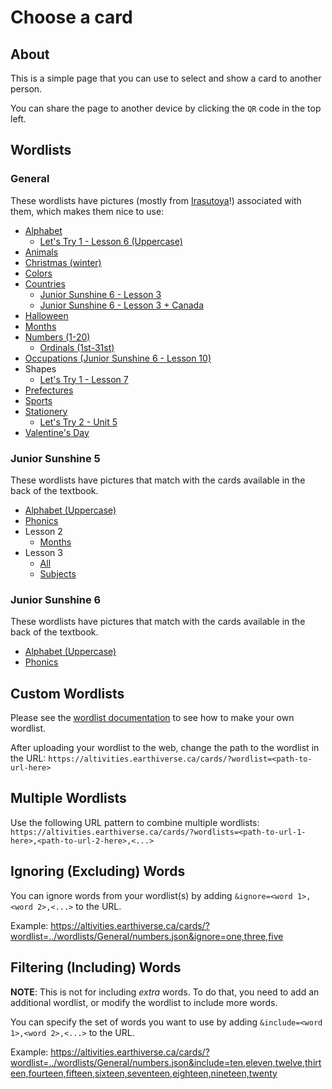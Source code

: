# Choose a card

## About

This is a simple page that you can use to select and show a card to another person.

You can share the page to another device by clicking the `QR` code in the top left.

## Wordlists

### General

These wordlists have pictures (mostly from [Irasutoya](https://irasutoya.com)!) associated with them, which makes them nice to use:

* [Alphabet](https://altivities.earthiverse.ca/cards/?wordlist=../wordlists/General/alphabet.json)
  * [Let's Try 1 - Lesson 6 (Uppercase)](https://altivities.earthiverse.ca/cards/?wordlist=../wordlists/LetsTry1/unit6_cards.json)
* [Animals](https://altivities.earthiverse.ca/cards/?wordlist=../wordlists/General/animals.json)
* [Christmas (winter)](https://altivities.earthiverse.ca/cards/?wordlist=../wordlists/General/winter.json)
* [Colors](https://altivities.earthiverse.ca/cards/?wordlist=../wordlists/General/colors.json)
* [Countries](https://altivities.earthiverse.ca/cards/?wordlist=../wordlists/General/countries.json)
  * [Junior Sunshine 6 - Lesson 3](https://altivities.earthiverse.ca/cards/?wordlist=../wordlists/JuniorSunshine6/lesson3.json)
  * [Junior Sunshine 6 - Lesson 3 + Canada](https://altivities.earthiverse.ca/cards/?wordlist=../wordlists/General/countries.json&include=the%20U.S.A.,Brazil,Japan,South%20Korea,China,India,the%20U.K.,France,Germany,Italy,Switzerland,Australia,Egypt,Kenya,Canada)
* [Halloween](https://altivities.earthiverse.ca/cards/?wordlist=../wordlists/General/halloween.json)
* [Months](https://altivities.earthiverse.ca/cards/?wordlist=../wordlists/General/months.json)
* [Numbers (1-20)](https://altivities.earthiverse.ca/cards/?wordlist=../wordlists/General/numbers.json)
  * [Ordinals (1st-31st)](https://altivities.earthiverse.ca/cards/?wordlist=../wordlists/General/ordinals.json)
* [Occupations (Junior Sunshine 6 - Lesson 10)](https://altivities.earthiverse.ca/cards/?wordlist=../wordlists/JuniorSunshine6/lesson10.json)
* Shapes
  * [Let's Try 1 - Lesson 7](https://altivities.earthiverse.ca/cards/?wordlist=../wordlists/LetsTry1/unit7_cards.json)
* [Prefectures](https://altivities.earthiverse.ca/cards/?wordlist=../wordlists/Hepburn/prefectures.json)
* [Sports](https://altivities.earthiverse.ca/cards/?wordlist=../wordlists/General/sports.json)
* [Stationery](https://altivities.earthiverse.ca/cards/?wordlist=../wordlists/General/stationery.json)
  * [Let's Try 2 - Unit 5](https://altivities.earthiverse.ca/cards/?wordlist=../wordlists/LetsTry2/unit5_cards.json)
* [Valentine's Day](https://altivities.earthiverse.ca/cards/?wordlist=../wordlists/General/valentines.json)

### Junior Sunshine 5

These wordlists have pictures that match with the cards available in the back of the textbook.

* [Alphabet (Uppercase)](https://altivities.earthiverse.ca/cards/?wordlist=../wordlists/JuniorSunshine5/alphabet_cards.json)
* [Phonics](https://altivities.earthiverse.ca/cards/?wordlist=../wordlists/JuniorSunshine5/phonics_cards.json)
* Lesson 2
  * [Months](https://altivities.earthiverse.ca/cards/?wordlist=../wordlists/JuniorSunshine5/lesson2_cards.json)
* Lesson 3
  * [All](https://altivities.earthiverse.ca/cards/?wordlist=../wordlists/JuniorSunshine5/lesson3_cards.json)
  * [Subjects](https://altivities.earthiverse.ca/cards/?wordlist=../wordlists/JuniorSunshine5/lesson2_cards.json&ignore=doctor,soccer%20player,police%20officer,florist,teacher)

### Junior Sunshine 6

These wordlists have pictures that match with the cards available in the back of the textbook.

* [Alphabet (Uppercase)](https://altivities.earthiverse.ca/cards/?wordlist=../wordlists/JuniorSunshine5/alphabet_cards.json)
* [Phonics](https://altivities.earthiverse.ca/cards/?wordlist=../wordlists/JuniorSunshine5/phonics_cards.json)

## Custom Wordlists

Please see the [wordlist documentation](../wordlists/) to see how to make your own wordlist.

After uploading your wordlist to the web, change the path to the wordlist in the URL: `https://altivities.earthiverse.ca/cards/?wordlist=<path-to-url-here>`

## Multiple Wordlists

Use the following URL pattern to combine multiple wordlists:
`https://altivities.earthiverse.ca/cards/?wordlists=<path-to-url-1-here>,<path-to-url-2-here>,<...>`

## Ignoring (Excluding) Words

You can ignore words from your wordlist(s) by adding `&ignore=<word 1>,<word 2>,<...>` to the URL.

Example: <https://altivities.earthiverse.ca/cards/?wordlist=../wordlists/General/numbers.json&ignore=one,three,five>

## Filtering (Including) Words

**NOTE**: This is not for including *extra* words. To do that, you need to add an additional wordlist, or modify the wordlist to include more words.

You can specify the set of words you want to use by adding `&include=<word 1>,<word 2>,<...>` to the URL.

Example: <https://altivities.earthiverse.ca/cards/?wordlist=../wordlists/General/numbers.json&include=ten,eleven,twelve,thirteen,fourteen,fifteen,sixteen,seventeen,eighteen,nineteen,twenty>

